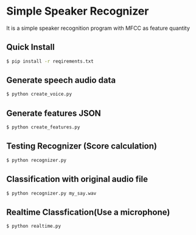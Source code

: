 # Simple Speaker Recognizer

It is a simple speaker recognition program with MFCC as feature quantity


## Quick Install


```sh
$ pip install -r reqirements.txt
```


## Generate speech audio data

```sh
$ python create_voice.py
```


## Generate features JSON

```sh
$ python create_features.py
```

## Testing Recognizer (Score calculation)
```sh
$ python recognizer.py
```

## Classification with original audio file
```sh
$ python recognizer.py my_say.wav
```

## Realtime Classfication(Use a microphone)
```sh
$ python realtime.py
```